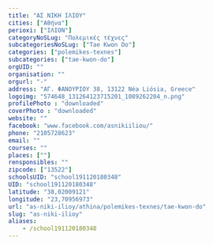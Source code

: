 ```yaml
---
title: "ΑΣ ΝΙΚΗ ΙΛΙΟΥ"
cities: ["Αθήνα"]
perioxi: ["ΙΛΙΟΝ"]
categoryNoSLug: "Πολεμικές τέχνες"
subcategoriesNoSLug: ["Tae Kwon Do"]
categories: ["polemikes-texnes"]
subcategories: ["tae-kwon-do"]
orgUID: ""
organisation: ""
orgurl: "-"
address: "ΑΓ. ΦΑΝΟΥΡΙΟΥ 38, 13122 Néa Liósia, Greece"
logoimg: "574648_131264123715201_1089262204_n.png"
profilePhoto : "downloaded"
coverPhoto : "downloaded"
website: ""
facebook: "www.facebook.com/asnikiiliou/"
phone: "2105728623"
email: ""
courses: ""
places: [""]
rensponsibles: ""
zipcode: ["13522"]
schoolsUID: "school191120180348"
UID: "school191120180348"
latitude: "38,02009121"
longitude: "23,70956973"
url: "as-niki-ilioy/athina/polemikes-texnes/tae-kwon-do"
slug: "as-niki-ilioy"
aliases:
    - /school191120180348
---
```





